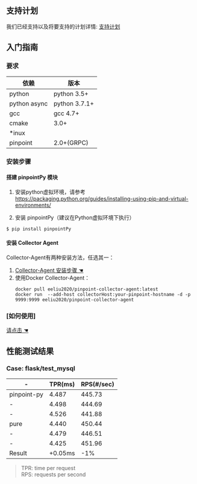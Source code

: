 ## 支持计划
我们已经支持以及将要支持的计划详情: [支持计划](SupportPlan.md)

## 入门指南

### 要求

依赖| 版本
---|----
python |python 3.5+
python async|python 3.7.1+
gcc|gcc 4.7+
cmake| 3.0+
*inux| 
pinpoint| 2.0+(GRPC)

### 安装步骤

#### 搭建 pinpointPy 模块

1. 安装python虚拟环境，请参考
https://packaging.python.org/guides/installing-using-pip-and-virtual-environments/

2. 安装 pinpointPy（建议在Python虚拟环境下执行）
```shell
$ pip install pinpointPy
```
#### 安装 Collector Agent
Collector-Agent有两种安装方法，任选其一：

   1. [Collector-Agent 安装步骤 ☚](../CollectorAgent/Readme-CN.md)
   2. 使用Docker Collector-Agent：
      ```
      docker pull eeliu2020/pinpoint-collector-agent:latest 
      docker run  --add-host collectorHost:your-pinpoint-hostname -d -p 9999:9999 eeliu2020/pinpoint-collector-agent
      ```

### [如何使用]
[请点击 ☚](../../plugins/PY/Readme.md)


## 性能测试结果

### Case: flask/test_mysql

-|TPR(ms)|RPS(#/sec)
----|-----|----
pinpoint-py|4.487|445.73|
-|4.498 |444.69
-|4.526 |441.88
pure|4.440|450.44
-|4.479|446.51
-|4.425|451.96
Result|+0.05ms|-1%

> TPR: time per request         
> RPS: requests per second